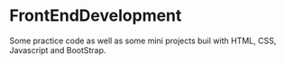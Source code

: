 # FrontEndDevelopment
Some practice code as well as some mini projects buil with HTML, CSS, Javascript and BootStrap.
